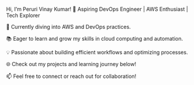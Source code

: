  Hi, I’m Peruri Vinay Kumar!
🚀 Aspiring DevOps Engineer | AWS Enthusiast | Tech Explorer

🔧 Currently diving into AWS and DevOps practices.

📚 Eager to learn and grow my skills in cloud computing and automation.

💡 Passionate about building efficient workflows and optimizing processes.

🌐 Check out my projects and learning journey below!

📫 Feel free to connect or reach out for collaboration!

<!---
vinayperuri3466/vinayperuri3466 is a ✨ special ✨ repository because its `README.md` (this file) appears on your GitHub profile.
You can click the Preview link to take a look at your changes.
--->
